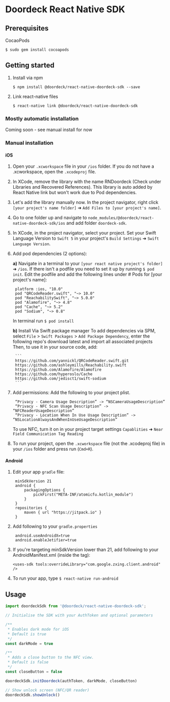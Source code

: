 # Doordeck React Native SDK 

## Prerequisites

CocaoPods

`$ sudo gem install cocoapods`

## Getting started

1. Install via npm

	`$ npm install @doordeck/react-native-doordeck-sdk --save`

2. Link react-native files

	`$ react-native link @doordeck/react-native-doordeck-sdk`

### Mostly automatic installation

Coming soon - see manual install for now

### Manual installation


#### iOS
1. Open your `.xcworkspace` file in your `/ios` folder. If you do not have a .xcworkspace, open the `.xcodeproj` file.
2. In XCode, remove the library with the name RNDoordeck (Check under Libraries and Recovered References). This library is auto added by React Native link but won't work due to Pod dependencies.
3. Let's add the library manually now. In the project navigator, right click `[your project's name folder]` ➜ `Add Files to [your project's name]`. 
4. Go to one folder up and navigate to `node_modules/@doordeck/react-native-doordeck-sdk/ios` and add folder `doordeck-sdk`.
5. In XCode, in the project navigator, select your project. Set your Swift Language Version to `Swift 5` in your project's `Build Settings` ➜ `Swift Language Version`.
6. Add pod dependencies (2 options):

    **a)**  Navigate in a terminal to your `[your react native project's folder]` ➜ `/ios`. 
        If there isn't a podfile you need to set it up by running `$ pod init`.
        Edit the podfile and add the following lines under # Pods for [your project's name]:
		
		platform :ios, "10.0"
		pod "QRCodeReader.swift", "~> 10.0"
		pod "ReachabilitySwift", "~> 5.0.0"
		pod "Alamofire", "~> 4.8"
		pod "Cache", "~> 5.2"
		pod "Sodium", "~> 0.8"

	In terminal run `$ pod install`
    
    **b)** Install Via Swift package manager 
        To add dependencies via SPM, select `File` > `Swift Packages` > `Add Package Dependency`, enter the following repo's download latest and import all associated projects
        Then, to use it in your source code, add:

        ```
        https://github.com/yannickl/QRCodeReader.swift.git
        https://github.com/ashleymills/Reachability.swift
        https://github.com/Alamofire/Alamofire
        https://github.com/hyperoslo/Cache
        https://github.com/jedisct1/swift-sodium
        ```

7. Add permissions:
	 Add the following to your project plist.

		“Privacy - Camera Usage Description” -> “NSCameraUsageDescription”
		“Privacy - NFC Scan Usage Description” -> “NFCReaderUsageDescription”
		“Privacy - Location When In Use Usage Description” -> “NSLocationAlwaysAndWhenInUseUsageDescription”

	To use NFC, turn it on in your project target settings `Capablities` ➜ `Near Field Communication Tag Reading`
8. To run your project, open the `.xcworkspace` file (not the .xcodeproj file) in your `/ios` folder and press run (`Cmd+R`).

#### Android

1. Edit your app `gradle` file: 

		minSdkVersion 21
		android {
			packagingOptions {
				pickFirst("META-INF/atomicfu.kotlin_module")
			}
		}
		repositories {
			maven { url "https://jitpack.io" }
		}

2. Add following to your `gradle.properties`

		android.useAndroidX=true
		android.enableJetifier=true

3.	If you're targeting minSdkVersion lower than 21, add following to your AndroidManifest.xml (inside the <manifest> tag):

		<uses-sdk tools:overrideLibrary="com.google.zxing.client.android" />

4.  To run your app, type `$ react-native run-android`




## Usage
```javascript
import doordeckSdk from '@doordeck/react-native-doordeck-sdk';

// Initialise the SDK with your AuthToken and optional parameters

/**
 * Enables dark mode for iOS
 * Default is true
 */
const darkMode = true

/**
 * Adds a close button to the NFC view.
 * Default is false
 */
const closeButton = false

doordeckSdk.initDoordeck(authToken, darkMode, closeButton)

// Show unlock screen (NFC/QR reader)
doordeckSdk.showUnlock()
```
  
